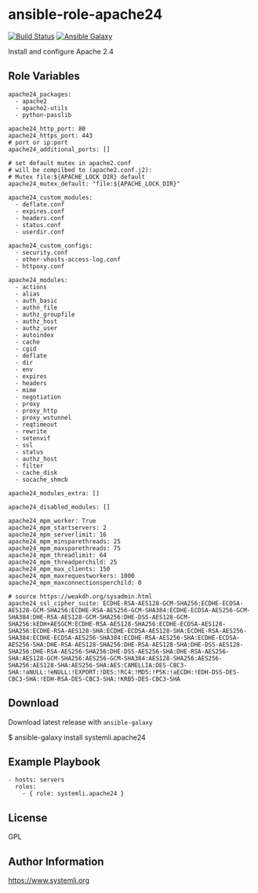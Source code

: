 # ansible-role-apache24

[![Build Status](https://travis-ci.org/systemli/ansible-role-apache24.svg?branch=master)](https://travis-ci.org/systemli/ansible-role-apache24) [![Ansible Galaxy](http://img.shields.io/badge/ansible--galaxy-apache24-blue.svg)](https://galaxy.ansible.com/systemli/apache24/)

Install and configure Apache 2.4

## Role Variables

```
apache24_packages:
  - apache2
  - apache2-utils
  - python-passlib

apache24_http_port: 80
apache24_https_port: 443
# port or ip:port
apache24_additional_ports: []

# set default mutex in apache2.conf
# will be compilbed to (apache2.conf.j2):
# Mutex file:${APACHE_LOCK_DIR} default
apache24_mutex_default: "file:${APACHE_LOCK_DIR}"

apache24_custom_modules:
  - deflate.conf
  - expires.conf
  - headers.conf
  - status.conf
  - userdir.conf

apache24_custom_configs:
  - security.conf
  - other-vhosts-access-log.conf
  - httpoxy.conf

apache24_modules:
  - actions
  - alias
  - auth_basic
  - authn_file
  - authz_groupfile
  - authz_host
  - authz_user
  - autoindex
  - cache
  - cgid
  - deflate
  - dir
  - env
  - expires
  - headers
  - mime
  - negotiation
  - proxy
  - proxy_http
  - proxy_wstunnel
  - reqtimeout
  - rewrite
  - setenvif
  - ssl
  - status
  - authz_host
  - filter
  - cache_disk
  - socache_shmcb

apache24_modules_extra: []

apache24_disabled_modules: []

apache24_mpm_worker: True
apache24_mpm_startservers: 2
apache24_mpm_serverlimit: 16
apache24_mpm_minsparethreads: 25
apache24_mpm_maxsparethreads: 75
apache24_mpm_threadlimit: 64
apache24_mpm_threadperchild: 25
apache24_mpm_max_clients: 150
apache24_mpm_maxrequestworkers: 1000
apache24_mpm_maxconnectionsperchild: 0

# source https://weakdh.org/sysadmin.html
apache24_ssl_cipher_suite: ECDHE-RSA-AES128-GCM-SHA256:ECDHE-ECDSA-AES128-GCM-SHA256:ECDHE-RSA-AES256-GCM-SHA384:ECDHE-ECDSA-AES256-GCM-SHA384:DHE-RSA-AES128-GCM-SHA256:DHE-DSS-AES128-GCM-SHA256:kEDH+AESGCM:ECDHE-RSA-AES128-SHA256:ECDHE-ECDSA-AES128-SHA256:ECDHE-RSA-AES128-SHA:ECDHE-ECDSA-AES128-SHA:ECDHE-RSA-AES256-SHA384:ECDHE-ECDSA-AES256-SHA384:ECDHE-RSA-AES256-SHA:ECDHE-ECDSA-AES256-SHA:DHE-RSA-AES128-SHA256:DHE-RSA-AES128-SHA:DHE-DSS-AES128-SHA256:DHE-RSA-AES256-SHA256:DHE-DSS-AES256-SHA:DHE-RSA-AES256-SHA:AES128-GCM-SHA256:AES256-GCM-SHA384:AES128-SHA256:AES256-SHA256:AES128-SHA:AES256-SHA:AES:CAMELLIA:DES-CBC3-SHA:!aNULL:!eNULL:!EXPORT:!DES:!RC4:!MD5:!PSK:!aECDH:!EDH-DSS-DES-CBC3-SHA:!EDH-RSA-DES-CBC3-SHA:!KRB5-DES-CBC3-SHA
```

## Download

Download latest release with `ansible-galaxy`

$ ansible-galaxy install systemli.apache24

## Example Playbook

```
- hosts: servers
  roles:
    - { role: systemli.apache24 }
```

## License

GPL

## Author Information

https://www.systemli.org
